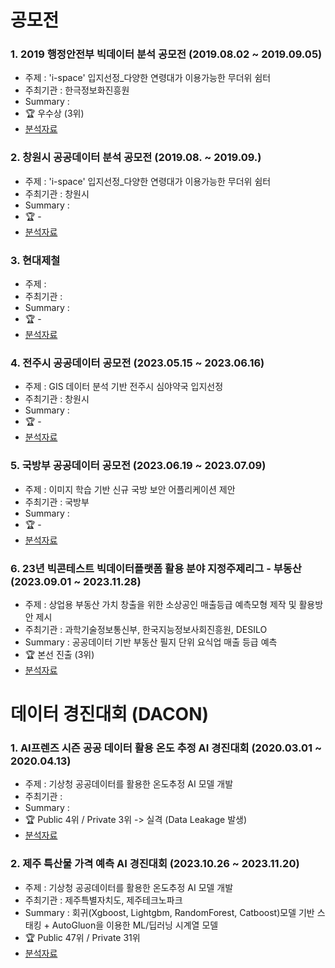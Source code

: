 # 공모전

### 1. 2019 행정안전부 빅데이터 분석 공모전 (2019.08.02 ~ 2019.09.05)
  - 주제 : 'i-space' 입지선정_다양한 연령대가 이용가능한 무더위 쉼터
  - 주최기관 : 한극정보화진흥원
  - Summary : 
  - :trophy: 우수상 (3위)
  - [분석자료]()

### 2. 창원시 공공데이터 분석 공모전 (2019.08. ~ 2019.09.)
  - 주제 : 'i-space' 입지선정_다양한 연령대가 이용가능한 무더위 쉼터
  - 주최기관 : 창원시
  - Summary : 
  - :trophy: -
  - [분석자료]()

### 3. 현대제철
  - 주제 : 
  - 주최기관 : 
  - Summary : 
  - :trophy: -
  - [분석자료]()


### 4. 전주시 공공데이터 공모전 (2023.05.15 ~ 2023.06.16)
  - 주제 : GIS 데이터 분석 기반 전주시 심야약국 입지선정
  - 주최기관 : 창원시
  - Summary : 
  - :trophy: -
  - [분석자료]()

### 5. 국방부 공공데이터 공모전 (2023.06.19 ~ 2023.07.09)
  - 주제 : 이미지 학습 기반 신규 국방 보안 어플리케이션 제안
  - 주최기관 : 국방부
  - Summary : 
  - :trophy: -
  - [분석자료]()

### 6. 23년 빅콘테스트 빅데이터플랫폼 활용 분야 지정주제리그 - 부동산 (2023.09.01 ~ 2023.11.28)
  - 주제 : 상업용 부동산 가치 창출을 위한 소상공인 매출등급 예측모형 제작 및 활용방안 제시
  - 주최기관 : 과학기술정보통신부, 한국지능정보사회진흥원, DESILO
  - Summary : 공공데이터 기반 부동산 필지 단위 요식업 매출 등급 예측
  - :trophy: 본선 진출 (3위)
  - [분석자료]()
  
# 데이터 경진대회 (DACON)
### 1. AI프렌즈 시즌 공공 데이터 활용 온도 추정 AI 경진대회 (2020.03.01 ~ 2020.04.13)
  - 주제 : 기상청 공공데이터를 활용한 온도추정 AI 모델 개발
  - 주최기관 :
  - Summary :
  - :trophy: Public 4위 / Private 3위 -> 실격 (Data Leakage 발생)
  - [분석자료]()

### 2. 제주 특산물 가격 예측 AI 경진대회 (2023.10.26 ~ 2023.11.20)
  - 주제 : 기상청 공공데이터를 활용한 온도추정 AI 모델 개발
  - 주최기관 : 제주특별자치도, 제주테크노파크
  - Summary : 회귀(Xgboost, Lightgbm, RandomForest, Catboost)모델 기반 스태킹 + AutoGluon을 이용한 ML/딥러닝 시계열 모델
  - :trophy: Public 47위 / Private 31위
  - [분석자료](https://github.com/Lee-han-seok/Data-Competition/tree/main/%EC%A0%9C%EC%A3%BC%20%ED%8A%B9%EC%82%B0%EB%AC%BC%20%EA%B0%80%EA%B2%A9%20%EC%98%88%EC%B8%A1%20AI%20%EA%B2%BD%EC%A7%84%EB%8C%80%ED%9A%8C%20(2023.10.26%20%7E%202023.11.20)) 

    
